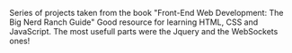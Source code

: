 Series of projects taken from the book "Front-End Web Development: The Big Nerd Ranch Guide"
Good resource for learning HTML, CSS and JavaScript.
The most usefull parts were the Jquery and the WebSockets ones!  
